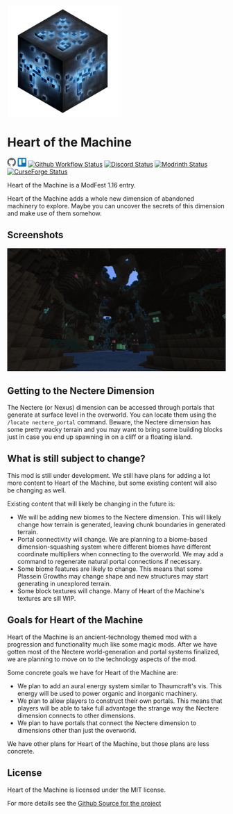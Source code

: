 ![Heart of the Machine Logo](https://raw.githubusercontent.com/Heart-of-the-Machine/Heart-of-the-Machine.github.io/master/Plassein-Machine-Casing-tbg-C4096-256x256.png)

# Heart of the Machine

[![Github Image]][Github] [![Trello Image]][Trello] [![Github Workflow Status]][Github Workflow] [![Discord Status]][Discord] [![Modrinth Status]][Modrinth] [![CurseForge Status]][CurseForge]

[Github Image]: https://raw.githubusercontent.com/Heart-of-the-Machine/Heart-of-the-Machine.github.io/master/icons/GitHub-Mark-20px.png
[Github]: https://github.com/Heart-of-the-Machine/heart-of-the-machine
[Trello Image]: https://raw.githubusercontent.com/Heart-of-the-Machine/Heart-of-the-Machine.github.io/master/icons/trello-mark-blue-20px.png
[Trello]: https://trello.com/b/LM2DHkuS
[Github Workflow Status]: https://img.shields.io/github/workflow/status/Heart-of-the-Machine/heart-of-the-machine/build?logo=github&style=flat-square
[Github Workflow]: https://github.com/Heart-of-the-Machine/heart-of-the-machine/actions?query=workflow%3Abuild
[Discord Status]: https://img.shields.io/discord/720635296131055697?logo=discord&logoColor=white&style=flat-square
[Discord]: https://discord.gg/hU4us4D
[Modrinth Status]: https://img.shields.io/modrinth/dt/7vleuAJ9?logo=modrinth&style=flat-square
[Modrinth]: https://modrinth.com/mod/heart-of-the-machine
[CurseForge Status]: https://cf.way2muchnoise.eu/391897.svg?badge_style=flat
[CurseForge]: https://www.curseforge.com/minecraft/mc-mods/heart-of-the-machine

Heart of the Machine is a ModFest 1.16 entry.

Heart of the Machine adds a whole new dimension of abandoned machinery to explore. Maybe you can uncover the secrets of
this dimension and make use of them somehow.

## Screenshots
![Heart of the Machine screenshot](https://raw.githubusercontent.com/Heart-of-the-Machine/Heart-of-the-Machine.github.io/master/screenshots/2020-09-20_12.12.07.png)

## Getting to the Nectere Dimension
The Nectere (or Nexus) dimension can be accessed through portals that generate at surface level in the overworld. You
can locate them using the `/locate nectere_portal` command. Beware, the Nectere dimension has some pretty wacky terrain
and you may want to bring some building blocks just in case you end up spawning in on a cliff or a floating island.

## What is still subject to change?
This mod is still under development. We still have plans for adding a lot more content to Heart of the Machine, but some
existing content will also be changing as well.

Existing content that will likely be changing in the future is:
 * We will be adding new biomes to the Nectere dimension. This will likely change how terrain is generated, leaving
   chunk boundaries in generated terrain.
 * Portal connectivity will change. We are planning to a biome-based dimension-squashing system where different biomes
   have different coordinate multipliers when connecting to the overworld. We may add a command to regenerate natural
   portal connections if necessary.
 * Some biome features are likely to change. This means that some Plassein Growths may change shape and new structures
   may start generating in unexplored terrain.
 * Some block textures will change. Many of Heart of the Machine's textures are sill WIP.

## Goals for Heart of the Machine
Heart of the Machine is an ancient-technology themed mod with a progression and functionality much like some magic mods.
After we have gotten most of the Nectere world-generation and portal systems finalized, we are planning to move on to
the technology aspects of the mod.

Some concrete goals we have for Heart of the Machine are:
 * We plan to add an aural energy system similar to Thaumcraft's vis. This energy will be used to power organic and
   inorganic machinery.
 * We plan to allow players to construct their own portals. This means that players will be able to take full advantage
   the strange way the Nectere dimension connects to other dimensions.
 * We plan to have portals that connect the Nectere dimension to dimensions other than just the overworld.

We have other plans for Heart of the Machine, but those plans are less concrete.

## License
Heart of the Machine is licensed under the MIT license.

For more details see the [Github Source for the project](https://github.com/Heart-of-the-Machine/heart-of-the-machine)

